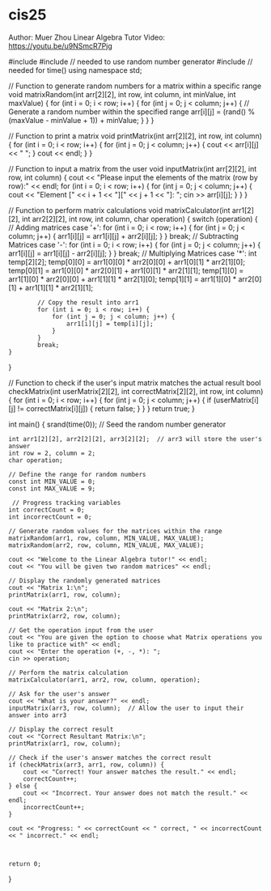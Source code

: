 # cis25

Author: Muer Zhou 
Linear Algebra Tutor 
Video: https://youtu.be/u9NSmcR7Pjg

#include <iostream>
#include <cstdlib> // needed to use random number generator
#include <ctime> // needed for time()
using namespace std; 

// Function to generate random numbers for a matrix within a specific range
void matrixRandom(int arr[2][2], int row, int column, int minValue, int maxValue) {
    for (int i = 0; i < row; i++) {
        for (int j = 0; j < column; j++) {
            // Generate a random number within the specified range
            arr[i][j] = (rand() % (maxValue - minValue + 1)) + minValue;
        }
    }
}

// Function to print a matrix
void printMatrix(int arr[2][2], int row, int column) {
    for (int i = 0; i < row; i++) {
        for (int j = 0; j < column; j++) {
            cout << arr[i][j] << " ";
        }
        cout << endl;
    }
}

// Function to input a matrix from the user
void inputMatrix(int arr[2][2], int row, int column) {
    cout << "Please input the elements of the matrix (row by row):" << endl;
    for (int i = 0; i < row; i++) {
        for (int j = 0; j < column; j++) {
            cout << "Element [" << i + 1 << "][" << j + 1 << "]: ";
            cin >> arr[i][j];
        }
    }
}

// Function to perform matrix calculations
void matrixCalculator(int arr1[2][2], int arr2[2][2], int row, int column, char operation) {
    switch (operation) {
        // Adding matrices
        case '+':
            for (int i = 0; i < row; i++) {
                for (int j = 0; j < column; j++) {
                    arr1[i][j] = arr1[i][j] + arr2[i][j];
                }
            }
            break;
        // Subtracting Matrices
        case '-':
            for (int i = 0; i < row; i++) {
                for (int j = 0; j < column; j++) {
                    arr1[i][j] = arr1[i][j] - arr2[i][j];
                }
            }
            break;
        // Multiplying Matrices
        case '*':
            int temp[2][2];
            temp[0][0] = arr1[0][0] * arr2[0][0] + arr1[0][1] * arr2[1][0];
            temp[0][1] = arr1[0][0] * arr2[0][1] + arr1[0][1] * arr2[1][1];
            temp[1][0] = arr1[1][0] * arr2[0][0] + arr1[1][1] * arr2[1][0];
            temp[1][1] = arr1[1][0] * arr2[0][1] + arr1[1][1] * arr2[1][1];

            // Copy the result into arr1
            for (int i = 0; i < row; i++) {
                for (int j = 0; j < column; j++) {
                    arr1[i][j] = temp[i][j];
                }
            }
            break;
    }
}

// Function to check if the user's input matrix matches the actual result
bool checkMatrix(int userMatrix[2][2], int correctMatrix[2][2], int row, int column) {
    for (int i = 0; i < row; i++) {
        for (int j = 0; j < column; j++) {
            if (userMatrix[i][j] != correctMatrix[i][j]) {
                return false;
            }
        }
    }
    return true;
}

int main() {
    srand(time(0));  // Seed the random number generator

    int arr1[2][2], arr2[2][2], arr3[2][2];  // arr3 will store the user's answer
    int row = 2, column = 2;
    char operation;

    // Define the range for random numbers
    const int MIN_VALUE = 0;
    const int MAX_VALUE = 9;

     // Progress tracking variables
    int correctCount = 0;
    int incorrectCount = 0;
    
    // Generate random values for the matrices within the range
    matrixRandom(arr1, row, column, MIN_VALUE, MAX_VALUE);
    matrixRandom(arr2, row, column, MIN_VALUE, MAX_VALUE);

    cout << "Welcome to the Linear Algebra tutor!" << endl;
    cout << "You will be given two random matrices" << endl;
    
    // Display the randomly generated matrices
    cout << "Matrix 1:\n";
    printMatrix(arr1, row, column);

    cout << "Matrix 2:\n";
    printMatrix(arr2, row, column);
    
    // Get the operation input from the user
    cout << "You are given the option to choose what Matrix operations you like to practice with" << endl;
    cout << "Enter the operation (+, -, *): ";
    cin >> operation;

    // Perform the matrix calculation
    matrixCalculator(arr1, arr2, row, column, operation);

    // Ask for the user's answer
    cout << "What is your answer?" << endl;
    inputMatrix(arr3, row, column);  // Allow the user to input their answer into arr3

    // Display the correct result
    cout << "Correct Resultant Matrix:\n";
    printMatrix(arr1, row, column);

    // Check if the user's answer matches the correct result
    if (checkMatrix(arr3, arr1, row, column)) {
        cout << "Correct! Your answer matches the result." << endl;
        correctCount++;
    } else {
        cout << "Incorrect. Your answer does not match the result." << endl;
        incorrectCount++;
    }

    cout << "Progress: " << correctCount << " correct, " << incorrectCount << " incorrect." << endl;

    

    return 0;
}
